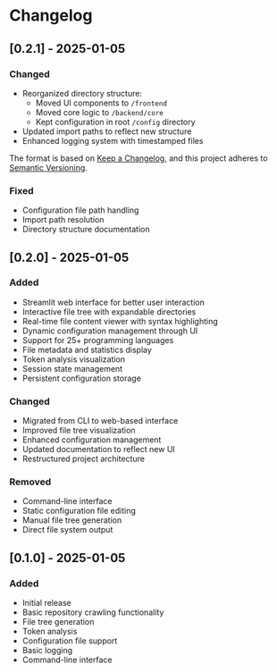 # Changelog

## [0.2.1] - 2025-01-05

### Changed
- Reorganized directory structure:
  - Moved UI components to `/frontend`
  - Moved core logic to `/backend/core`
  - Kept configuration in root `/config` directory
- Updated import paths to reflect new structure
- Enhanced logging system with timestamped files

The format is based on [Keep a Changelog](https://keepachangelog.com/en/1.0.0/),
and this project adheres to [Semantic Versioning](https://semver.org/spec/v2.0.0.html).
### Fixed
- Configuration file path handling
- Import path resolution
- Directory structure documentation

## [0.2.0] - 2025-01-05

### Added
- Streamlit web interface for better user interaction
- Interactive file tree with expandable directories
- Real-time file content viewer with syntax highlighting
- Dynamic configuration management through UI
- Support for 25+ programming languages
- File metadata and statistics display
- Token analysis visualization
- Session state management
- Persistent configuration storage

### Changed
- Migrated from CLI to web-based interface
- Improved file tree visualization
- Enhanced configuration management
- Updated documentation to reflect new UI
- Restructured project architecture

### Removed
- Command-line interface
- Static configuration file editing
- Manual file tree generation
- Direct file system output

## [0.1.0] - 2025-01-05

### Added
- Initial release
- Basic repository crawling functionality
- File tree generation
- Token analysis
- Configuration file support
- Basic logging
- Command-line interface 